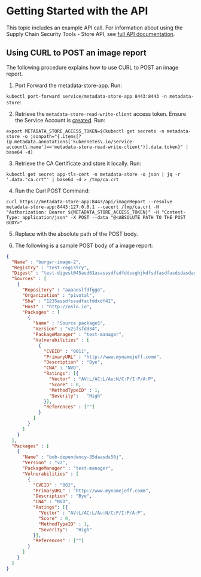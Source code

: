 # Getting Started with the API

This topic includes an example API call. For information about using the Supply Chain Security Tools - Store API, see [full API documentation](api.md).

## Using CURL to POST an image report

The following procedure explains how to use CURL to POST an image report.

1. Port Forward the metadata-store-app. Run:

  `kubectl port-forward service/metadata-store-app 8443:8443 -n metadata-store`:

2. Retrieve the `metadata-store-read-write-client` access token. Ensure the Service Account is [created](create_service_account_access_token.md). Run:

  `export METADATA_STORE_ACCESS_TOKEN=$(kubectl get secrets -n metadata-store -o jsonpath="{.items[?(@.metadata.annotations['kubernetes\.io/service-account\.name']=='metadata-store-read-write-client')].data.token}" | base64 -d)`

3. Retrieve the CA Certificate and store it locally. Run:

  `kubectl get secret app-tls-cert -n metadata-store -o json | jq -r '.data."ca.crt"' | base64 -d > /tmp/ca.crt`

4. Run the Curl POST Command:

  `curl https://metadata-store-app:8443/api/imageReport --resolve metadata-store-app:8443:127.0.0.1 --cacert /tmp/ca.crt -H "Authorization: Bearer ${METADATA_STORE_ACCESS_TOKEN}" -H "Content-Type: application/json" -X POST --data "@<ABSOLUTE PATH TO THE POST BODY>"`

5. Replace <ABSOLUTE PATH TO THE POST BODY> with the absolute path of the POST body.

6. The following is a sample POST body of a image report:
  ```json
  {
    "Name" : "burger-image-2",
    "Registry" : "test-registry",
    "Digest" : "test-digest@45asd61asasssdfsdfddssghjkdfsdfasdfasdsdasdassdfghjddasfddfsadfadfgfshdasdfsdfsdfsdasdsdfsdfadsdassdfdasdfaasdsdfsddfsdasgsasddffdgfdasddfgdfssdfakasdasdasdsdasddasdsd23",
    "Sources" : [
      {
        "Repository" : "aaaaoslfdfggo",
        "Organization" : "pivotal",
        "Sha" : "1235assdfssadfacfddxdf41",
        "Host" : "http://oslo.io",
        "Packages" : [
          {
            "Name" : "Source package5",
            "Version" : "v2sfsfdd34",
            "PackageManager" : "test-manager",
            "Vulnerabilities" : [
              {
                "CVEID" : "0011",
                "PrimaryURL" : "http://www.mynamejeff.comm",
                "Description" : "Bye",
                "CNA" : "NVD",
                "Ratings": [{
                  "Vector" : "AV:L/AC:L/Au:N/C:P/I:P/A:P",
                  "Score" : 0,
                  "MethodTypeID" : 1,
                  "Severity":   "High"
                }],
                "References" : [""]
              }
            ]
          }
        ]
      }
    ],
    "Packages" : [
      {
        "Name" : "bob-dependency-35daasds56j",
        "Version" : "v2",
        "PackageManager" : "test-manager",
        "Vulnerabilities" : [
          {
            "CVEID" : "002",
            "PrimaryURL" : "http://www.mynamejeff.comm",
            "Description" : "Bye",
            "CNA" : "NVD",
            "Ratings": [{
              "Vector" : "AV:L/AC:L/Au:N/C:P/I:P/A:P",
              "Score" : 0,
              "MethodTypeID" : 1,
              "Severity":   "High"
            }],
            "References" : [""]
          }
        ]
      }
    ]
  }
  ```
